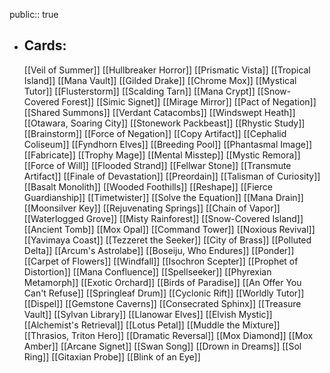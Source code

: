 public:: true
- ## Cards:
	[[Veil of Summer]]
	[[Hullbreaker Horror]]
	[[Prismatic Vista]]
	[[Tropical Island]]
	[[Mana Vault]]
	[[Gilded Drake]]
	[[Chrome Mox]]
	[[Mystical Tutor]]
	[[Flusterstorm]]
	[[Scalding Tarn]]
	[[Mana Crypt]]
	[[Snow-Covered Forest]]
	[[Simic Signet]]
	[[Mirage Mirror]]
	[[Pact of Negation]]
	[[Shared Summons]]
	[[Verdant Catacombs]]
	[[Windswept Heath]]
	[[Otawara, Soaring City]]
	[[Stonework Packbeast]]
	[[Rhystic Study]]
	[[Brainstorm]]
	[[Force of Negation]]
	[[Copy Artifact]]
	[[Cephalid Coliseum]]
	[[Fyndhorn Elves]]
	[[Breeding Pool]]
	[[Phantasmal Image]]
	[[Fabricate]]
	[[Trophy Mage]]
	[[Mental Misstep]]
	[[Mystic Remora]]
	[[Force of Will]]
	[[Flooded Strand]]
	[[Fellwar Stone]]
	[[Transmute Artifact]]
	[[Finale of Devastation]]
	[[Preordain]]
	[[Talisman of Curiosity]]
	[[Basalt Monolith]]
	[[Wooded Foothills]]
	[[Reshape]]
	[[Fierce Guardianship]]
	[[Timetwister]]
	[[Solve the Equation]]
	[[Mana Drain]]
	[[Moonsilver Key]]
	[[Rejuvenating Springs]]
	[[Chain of Vapor]]
	[[Waterlogged Grove]]
	[[Misty Rainforest]]
	[[Snow-Covered Island]]
	[[Ancient Tomb]]
	[[Mox Opal]]
	[[Command Tower]]
	[[Noxious Revival]]
	[[Yavimaya Coast]]
	[[Tezzeret the Seeker]]
	[[City of Brass]]
	[[Polluted Delta]]
	[[Arcum's Astrolabe]]
	[[Boseiju, Who Endures]]
	[[Ponder]]
	[[Carpet of Flowers]]
	[[Windfall]]
	[[Isochron Scepter]]
	[[Prophet of Distortion]]
	[[Mana Confluence]]
	[[Spellseeker]]
	[[Phyrexian Metamorph]]
	[[Exotic Orchard]]
	[[Birds of Paradise]]
	[[An Offer You Can't Refuse]]
	[[Springleaf Drum]]
	[[Cyclonic Rift]]
	[[Worldly Tutor]]
	[[Dispel]]
	[[Gemstone Caverns]]
	[[Consecrated Sphinx]]
	[[Treasure Vault]]
	[[Sylvan Library]]
	[[Llanowar Elves]]
	[[Elvish Mystic]]
	[[Alchemist's Retrieval]]
	[[Lotus Petal]]
	[[Muddle the Mixture]]
	[[Thrasios, Triton Hero]]
	[[Dramatic Reversal]]
	[[Mox Diamond]]
	[[Mox Amber]]
	[[Arcane Signet]]
	[[Swan Song]]
	[[Drown in Dreams]]
	[[Sol Ring]]
	[[Gitaxian Probe]]
	[[Blink of an Eye]]
